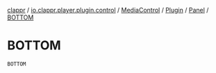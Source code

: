 [clappr](../../../../index.md) / [io.clappr.player.plugin.control](../../../index.md) / [MediaControl](../../index.md) / [Plugin](../index.md) / [Panel](index.md) / [BOTTOM](./-b-o-t-t-o-m.md)

# BOTTOM

`BOTTOM`